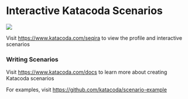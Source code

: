 # Interactive Katacoda Scenarios

[![](http://shields.katacoda.com/katacoda/seqira/count.svg)](https://www.katacoda.com/seqira "Get your profile on Katacoda.com")

Visit https://www.katacoda.com/seqira to view the profile and interactive scenarios

### Writing Scenarios
Visit https://www.katacoda.com/docs to learn more about creating Katacoda scenarios

For examples, visit https://github.com/katacoda/scenario-example
